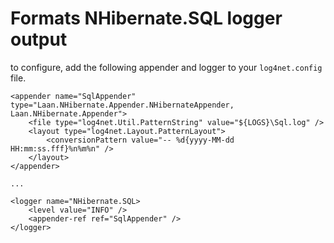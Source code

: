 # Formats NHibernate.SQL logger output

to configure, add the following appender and logger to your `log4net.config` file.

```lang=xml
<appender name="SqlAppender" type="Laan.NHibernate.Appender.NHibernateAppender, Laan.NHibernate.Appender">
    <file type="log4net.Util.PatternString" value="${LOGS}\Sql.log" />
    <layout type="log4net.Layout.PatternLayout">
        <conversionPattern value="-- %d{yyyy-MM-dd HH:mm:ss.fff}%n%m%n" />
    </layout>
</appender>

...

<logger name="NHibernate.SQL>
    <level value="INFO" />
    <appender-ref ref="SqlAppender" />
</logger>
```